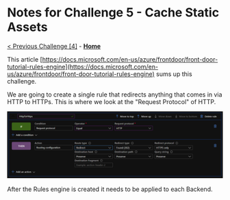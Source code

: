 # Notes for Challenge 5 - Cache Static Assets

 [< Previous Challenge [4]](./Solution04.md) - **[Home](./README.md)**


This article [https://docs.microsoft.com/en-us/azure/frontdoor/front-door-tutorial-rules-engine](https://docs.microsoft.com/en-us/azure/frontdoor/front-door-tutorial-rules-engine) sums up this challenge.  

We are going to create a single rule that redirects anything that comes in via HTTP to HTTPs.  This is where we look at the "Request Protocol" of HTTP.

![](./images/RuleExample.png)

After the Rules engine is created it needs to be applied to each Backend.